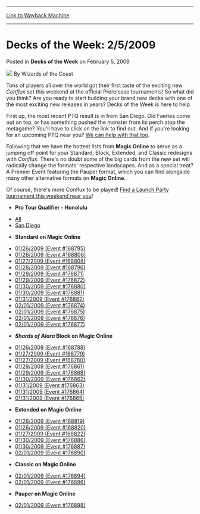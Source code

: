 
---
[Link to Wayback Machine](https://web.archive.org/web/20220119172757/https://magic.wizards.com/en/articles/archive/decks-week/decks-week-252009-2009-02-05)

[_metadata_:author]:- "Wizards of the Coast"
[_metadata_:description]:- "Tons of players all over the world got their first taste of the exciting new Conflux set this weekend at the official Prerelease tournaments! So what did you think? Are you ready to start building your brand new decks with one of the most exciting new releases in years? Decks of the Week is here to help.First up, the most recent PTQ result is in from San Diego. Did Faeries"
[_metadata_:generator]:- "Drupal 7 (http://drupal.org)"
[_metadata_:node]:- "596976"
[_metadata_:publish_date]:- "2009-02-05"
[_metadata_:source]:- "div-main-content"
[_metadata_:title]:- "Decks of the Week: 2/5/2009"
[_metadata_:wayback_capture_timestamp]:- "2022-01-19 17:27:57"
[_metadata_:wayback_raw_url]:- "https://web.archive.org/web/20220119172757id_/https://magic.wizards.com/en/articles/archive/decks-week/decks-week-252009-2009-02-05"
[_metadata_:wayback_url]:- "https://magic.wizards.com/en/articles/archive/decks-week/decks-week-252009-2009-02-05"
---


Decks of the Week: 2/5/2009
===========================



 Posted in **Decks of the Week**
 on February 5, 2009 






![](https://media.magic.wizards.com/styles/auth_small/public/images/person/wizards_author.jpg)
By Wizards of the Coast











Tons of players all over the world got their first taste of the exciting new *Conflux* set this weekend at the official Prerelease tournaments! So what did you think? Are you ready to start building your brand new decks with one of the most exciting new releases in years? Decks of the Week is here to help.

First up, the most recent PTQ result is in from San Diego. Did Faeries come out on top, or has something pushed the monster from its perch atop the metagame? You'll have to click on the link to find out. And if you're looking for an upcoming PTQ near you? [We can help with that too](http://archive.wizards.com/Magic/TCG/Events.aspx?x=mtgcom/protour/honolulu09-qualifiers).

Following that we have the hottest lists from **Magic Online** to serve as a jumping off point for your Standard, Block, Extended, and Classic redesigns with *Conflux*. There's no doubt some of the big cards from the new set will radically change the formats' respective landscapes. And as a special treat? A Premier Event featuring the Pauper format, which you can find alongside many other alternative formats on **Magic Online**.

Of course, there's more Conflux to be played! [Find a Launch Party tournament this weekend near you](http://archive.wizards.com/magic/tcg/events.aspx?x=mtgcom/events/release-facts)!

* **Pro Tour Qualifier - Honolulu**
+ [All](/en/events/coverage/pro-tour%E2%80%93honolulu-qualifying-season-top-8-decklists)
+ [San Diego](/en/articles/archive/event-coverage/pro-tour%E2%80%93honolulu-qualifying-season-top-8-decklists-2009-02-04)

* **Standard on Magic Online**
+ [01/26/2009 (Event #168795)](http://archive.wizards.com/magic/magazine/events.aspx?x=mtg/daily/decks/mol168795)
+ [01/26/2009 (Event #168806)](http://archive.wizards.com/magic/magazine/events.aspx?x=mtg/daily/decks/mol168806)
+ [01/27/2009 (Event #168808)](http://archive.wizards.com/magic/magazine/events.aspx?x=mtg/daily/decks/mol168808)
+ [01/28/2009 (Event #168796)](http://archive.wizards.com/magic/magazine/events.aspx?x=mtg/daily/decks/mol168796)
+ [01/29/2009 (Event #176871)](http://archive.wizards.com/magic/magazine/events.aspx?x=mtg/daily/decks/mol176871)
+ [01/29/2009 (Event #176872)](http://archive.wizards.com/magic/magazine/events.aspx?x=mtg/daily/decks/mol176872)
+ [01/30/2009 (Event #176880)](http://archive.wizards.com/magic/magazine/events.aspx?x=mtg/daily/decks/mol176880)
+ [01/30/2009 (Event #176881)](http://archive.wizards.com/magic/magazine/events.aspx?x=mtg/daily/decks/mol176881)
+ [01/31/2009 (Event #176882)](http://archive.wizards.com/magic/magazine/events.aspx?x=mtg/daily/decks/mol176882)
+ [02/01/2009 (Event #176874)](http://archive.wizards.com/magic/magazine/events.aspx?x=mtg/daily/decks/mol176874)
+ [02/01/2009 (Event #176875)](http://archive.wizards.com/magic/magazine/events.aspx?x=mtg/daily/decks/mol176875)
+ [02/01/2009 (Event #176876)](http://archive.wizards.com/magic/magazine/events.aspx?x=mtg/daily/decks/mol176876)
+ [02/01/2009 (Event #176877)](http://archive.wizards.com/magic/magazine/events.aspx?x=mtg/daily/decks/mol176877)

* ***Shards of Alara* Block on Magic Online**
+ [01/26/2009 (Event #168788)](http://archive.wizards.com/magic/magazine/events.aspx?x=mtg/daily/decks/mol168788)
+ [01/27/2009 (Event #168779)](http://archive.wizards.com/magic/magazine/events.aspx?x=mtg/daily/decks/mol168779)
+ [01/27/2009 (Event #168780)](http://archive.wizards.com/magic/magazine/events.aspx?x=mtg/daily/decks/mol168780)
+ [01/29/2009 (Event #176861)](http://archive.wizards.com/magic/magazine/events.aspx?x=mtg/daily/decks/mol176861)
+ [01/29/2009 (Event #176868)](http://archive.wizards.com/magic/magazine/events.aspx?x=mtg/daily/decks/mol176868)
+ [01/30/2009 (Event #176862)](http://archive.wizards.com/magic/magazine/events.aspx?x=mtg/daily/decks/mol176862)
+ [01/31/2009 (Event #176863)](http://archive.wizards.com/magic/magazine/events.aspx?x=mtg/daily/decks/mol176863)
+ [01/31/2009 (Event #176864)](http://archive.wizards.com/magic/magazine/events.aspx?x=mtg/daily/decks/mol176864)
+ [01/31/2009 (Event #176865)](http://archive.wizards.com/magic/magazine/events.aspx?x=mtg/daily/decks/mol176865)

* **Extended on Magic Online**
+ [01/26/2009 (Event #168819)](http://archive.wizards.com/magic/magazine/events.aspx?x=mtg/daily/decks/mol168819)
+ [01/26/2009 (Event #168820)](http://archive.wizards.com/magic/magazine/events.aspx?x=mtg/daily/decks/mol168820)
+ [01/27/2009 (Event #168822)](http://archive.wizards.com/magic/magazine/events.aspx?x=mtg/daily/decks/mol168822)
+ [01/30/2009 (Event #176886)](http://archive.wizards.com/magic/magazine/events.aspx?x=mtg/daily/decks/mol176886)
+ [01/30/2009 (Event #176887)](http://archive.wizards.com/magic/magazine/events.aspx?x=mtg/daily/decks/mol176887)
+ [02/01/2009 (Event #176890)](http://archive.wizards.com/magic/magazine/events.aspx?x=mtg/daily/decks/mol176890)

* **Classic on Magic Online**
+ [02/01/2009 (Event #176894)](http://archive.wizards.com/magic/magazine/events.aspx?x=mtg/daily/decks/mol176894)
+ [02/01/2009 (Event #176896)](http://archive.wizards.com/magic/magazine/events.aspx?x=mtg/daily/decks/mol176896)

* **Pauper on Magic Online**
+ [02/01/2009 (Event #176898)](http://archive.wizards.com/magic/magazine/events.aspx?x=mtg/daily/decks/mol176898)






